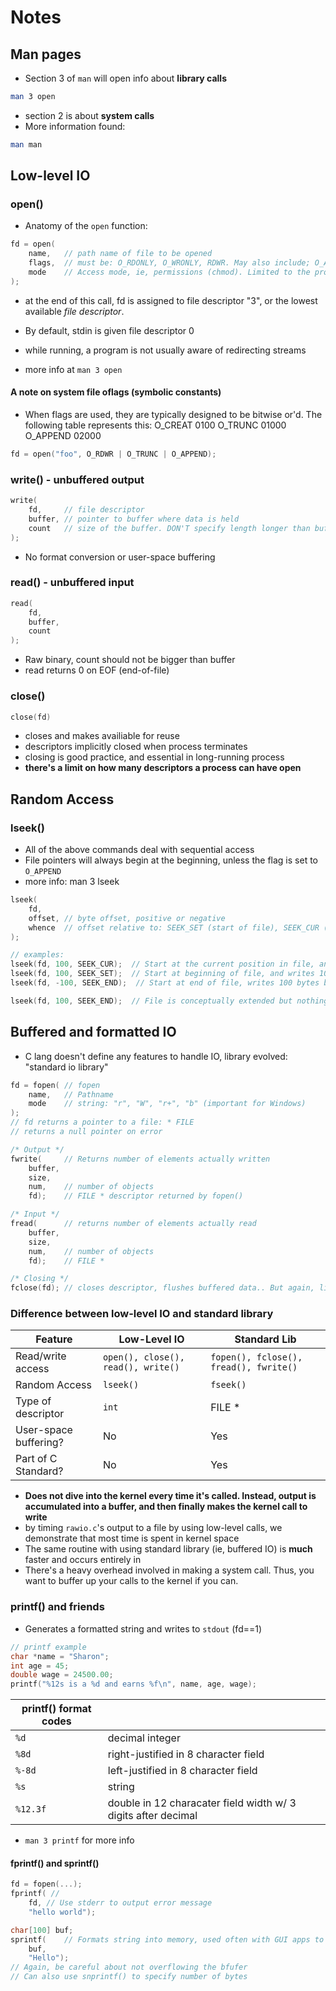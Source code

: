 # Notes

## Man pages
- Section 3 of `man` will open info about **library calls**

```bash
man 3 open
```
- section 2 is about **system calls**
- More information found:

```bash
man man
```

## Low-level IO

### open()
- Anatomy of the `open` function:
```c
fd = open(
	name,	// path name of file to be opened
	flags,	// must be: O_RDONLY, O_WRONLY, RDWR. May also include; O_APPEND, O_CREAT, O_TRUC
	mode	// Access mode, ie, permissions (chmod). Limited to the process's *umask*
);
```
- at the end of this call, fd is assigned to file descriptor "3", or the lowest available *file descriptor*.
- By default, stdin is given file descriptor 0
- while running, a program is not usually aware of redirecting streams

- more info at `man 3 open`

#### A note on system file oflags (symbolic constants)
- When flags are used, they are typically designed to be bitwise or'd. The following table represents this:
	O_CREAT		0100
	O_TRUNC		01000
	O_APPEND	02000

```c
fd = open("foo", O_RDWR | O_TRUNC | O_APPEND);
```

### write() - unbuffered output
```c
write(
	fd,		// file descriptor
	buffer,	// pointer to buffer where data is held
	count	// size of the buffer. DON'T specify length longer than buffer, leads to buffer overflow. Compiler won't complain
);
```
- No format conversion or user-space buffering

### read() - unbuffered input
```c
read(
	fd,
	buffer,
	count
);
```
- Raw binary, count should not be bigger than buffer
- read returns 0 on EOF (end-of-file)

### close()
```c
close(fd)
```
- closes and makes availiable for reuse
- descriptors implicitly closed when process terminates
- closing is good practice, and essential in long-running process
- **there's a limit on how many descriptors a process can have open**

## Random Access
### lseek()
- All of the above commands deal with sequential access
- File pointers will always begin at the beginning, unless the flag is set to `O_APPEND`
- more info: man 3 lseek
```c
lseek(
	fd,
	offset,	// byte offset, positive or negative
	whence	// offset relative to: SEEK_SET (start of file), SEEK_CUR (current), SEEK_END (EOF)
);

// examples:
lseek(fd, 100, SEEK_CUR);  // Start at the current position in file, and writes 100 bytes
lseek(fd, 100, SEEK_SET);  // Start at beginning of file, and writes 100 bytes
lseek(fd, -100, SEEK_END);  // Start at end of file, writes 100 bytes backwards

lseek(fd, 100, SEEK_END);  // File is conceptually extended but nothing changed on disk, until it's written to will 
```

## Buffered and formatted IO
- C lang doesn't define any features to handle IO, library evolved: "standard io library"

```c
fd = fopen( // fopen
    name,   // Pathname
    mode    // string: "r", "W", "r+", "b" (important for Windows)
);
// fd returns a pointer to a file: * FILE
// returns a null pointer on error

/* Output */
fwrite(		// Returns number of elements actually written
	buffer,
	size,
	num,	// number of objects
	fd);	// FILE * descriptor returned by fopen()

/* Input */
fread(		// returns number of elements actually read
	buffer,
	size,
	num,	// number of objects
	fd);	// FILE *

/* Closing */
fclose(fd);	// closes descriptor, flushes buffered data.. But again, limit on how many descriptors a ps can have open, so best practice to close file-descriptor when done
```


### Difference between low-level IO and standard library

Feature	| Low-Level IO | Standard Lib
--- | --- | ---
Read/write access | `open(), close(), read(), write()`	| `fopen(), fclose(), fread(), fwrite()`
Random Access | `lseek()` | `fseek()`
Type of descriptor | `int` | FILE *
User-space buffering? | No | Yes
Part of C Standard? | No | Yes

- **Does not dive into the kernel every time it's called. Instead, output is accumulated into a buffer, and then finally makes the kernel call to write**
- by timing `rawio.c`'s output to a file by using low-level calls, we demonstrate that most time is spent in kernel space
- The same routine with using standard library (ie, buffered IO) is **much** faster and occurs entirely in
- There's a heavy overhead involved in making a system call. Thus, you want to buffer up your calls to the kernel if you can.

### printf() and friends
- Generates a formatted string and writes to `stdout` (fd==1)

```c
// printf example
char *name = "Sharon";
int age = 45;
double wage = 24500.00;
printf("%12s is a %d and earns %f\n", name, age, wage);
```


**printf() format codes** |  |
--- | --- |
`%d` | decimal integer
`%8d` | right-justified in 8 character field
`%-8d` | left-justified in 8 character field
`%s` | string
`%12.3f` | double in 12 characater field width w/ 3 digits after decimal 

- `man 3 printf` for more info

#### fprintf() and sprintf()
```c
fd = fopen(...);
fprintf( //
	fd,	// Use stderr to output error message
	"hello world");

char[100] buf;
sprintf(	// Formats string into memory, used often with GUI apps to output to text box or building an SQL query
	buf,
	"Hello");
// Again, be careful about not overflowing the bfufer
// Can also use snprintf() to specify number of bytes
```

